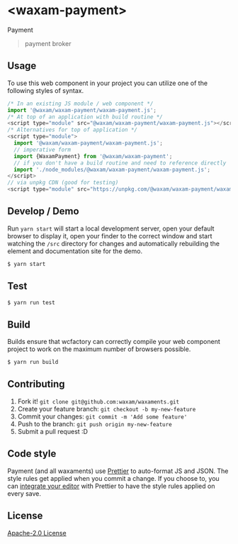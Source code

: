 # &lt;waxam-payment&gt;

Payment
> payment broker

## Usage
To use this web component in your project you can utilize one of the following styles of syntax.

```js
/* In an existing JS module / web component */
import '@waxam/waxam-payment/waxam-payment.js';
/* At top of an application with build routine */
<script type="module" src="@waxam/waxam-payment/waxam-payment.js"></script>
/* Alternatives for top of application */
<script type="module">
  import '@waxam/waxam-payment/waxam-payment.js';
  // imperative form
  import {WaxamPayment} from '@waxam/waxam-payment';
  // if you don't have a build routine and need to reference directly
  import './node_modules/@waxam/waxam-payment/waxam-payment.js';
</script>
// via unpkg CDN (good for testing)
<script type="module" src="https://unpkg.com/@waxam/waxam-payment/waxam-payment.js"></script>
```

## Develop / Demo
Run `yarn start` will start a local development server, open your default browser to display it, open your finder to the correct window and start watching the `/src` directory for changes and automatically rebuilding the element and documentation site for the demo.
```bash
$ yarn start
```

## Test

```bash
$ yarn run test
```

## Build
Builds ensure that wcfactory can correctly compile your web component project to
work on the maximum number of browsers possible.
```bash
$ yarn run build
```

## Contributing

1. Fork it! `git clone git@github.com:waxam/waxaments.git`
2. Create your feature branch: `git checkout -b my-new-feature`
3. Commit your changes: `git commit -m 'Add some feature'`
4. Push to the branch: `git push origin my-new-feature`
5. Submit a pull request :D

## Code style

Payment (and all waxaments) use [Prettier][prettier] to auto-format JS and JSON.  The style rules get applied when you commit a change.  If you choose to, you can [integrate your editor][prettier-ed] with Prettier to have the style rules applied on every save.

[prettier]: https://github.com/prettier/prettier/
[prettier-ed]: https://github.com/prettier/prettier/#editor-integration
[polyserve]: https://github.com/Polymer/polyserve
[web-component-tester]: https://github.com/Polymer/web-component-tester

## License
[Apache-2.0 License](http://opensource.org/licenses/Apache-2.0)